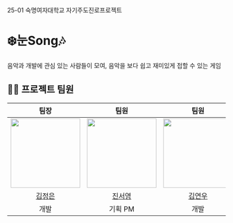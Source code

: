 25-01 숙명여자대학교 자기주도진로프로젝트 
# ❄️눈Song🎶
음악과 개발에 관심 있는 사람들이 모여, 음악을 보다 쉽고 재미있게 접할 수 있는 게임

## 💁‍♂️ 프로젝트 팀원

|팀장|팀원|팀원|팀원|
|:---:|:---:|:---:|:---:|
|<img src="https://github.com/JEcode-2002.png" width="160px"/>|<img src="https://github.com/jsy-00.png" width="160px"/>|<img src="https://github.com/rladusdn02.png" width="160px"/>|<img src="https://github.com/eunsudung2.png" width="160px"/>|
|[김정은](https://github.com/JEcode-2002)|[진서영](https://github.com/jsy-00)|[김연우](https://github.com/rladusdn02)|[조은수](https://github.com/eunsudung2)|
|개발|기획 PM|개발|사운드|
